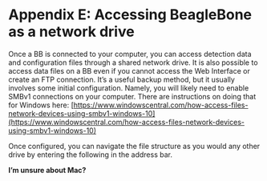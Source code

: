 # Appendix E: Accessing BeagleBone as a network drive

Once a BB is connected to your computer, you can access detection data and configuration files through a shared network drive. It is also possible to access data files on a BB even if you cannot access the Web Interface or create an FTP connection. It’s a useful backup method, but it usually involves some initial configuration. Namely, you will likely need to enable SMBv1 connections on your computer. There are instructions on doing that for Windows here: [https://www.windowscentral.com/how-access-files-network-devices-using-smbv1-windows-10](https://www.windowscentral.com/how-access-files-network-devices-using-smbv1-windows-10)

Once configured, you can navigate the file structure as you would any other drive by entering the following in the address bar.

**I’m unsure about Mac?**

